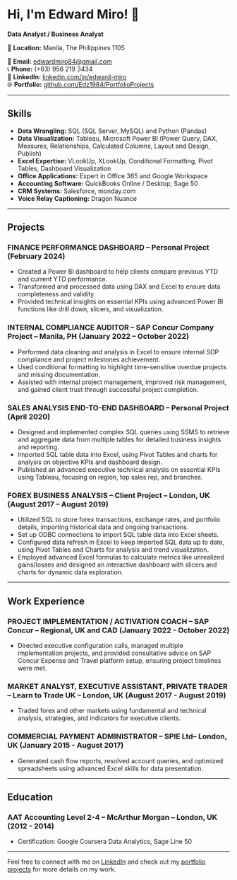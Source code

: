 # Hi, I'm Edward Miro! 👋

**Data Analyst / Business Analyst**

📍 **Location:** Manila, The Philippines 1105

📧 **Email:** [edwardmiro84@gmail.com](mailto:edwardmiro84@gmail.com)  
📞 **Phone:** (+63) 956 219 3434  
🔗 **LinkedIn:** [linkedin.com/in/edward-miro](https://www.linkedin.com/in/edward-miro)  
🌐 **Portfolio:** [github.com/Edz1984/PortfolioProjects](https://github.com/Edz1984/PortfolioProjects)  

---

## Skills

- **Data Wrangling:** SQL (SQL Server, MySQL) and Python (Pandas)
- **Data Visualization:** Tableau, Microsoft Power BI (Power Query, DAX, Measures, Relationships, Calculated Columns, Layout and Design, Publish)
- **Excel Expertise:** VLookUp, XLookUp, Conditional Formatting, Pivot Tables, Dashboard Visualization
- **Office Applications:** Expert in Office 365 and Google Workspace
- **Accounting Software:** QuickBooks Online / Desktop, Sage 50
- **CRM Systems:** Salesforce, monday.com
- **Voice Relay Captioning:** Dragon Nuance

---

## Projects

### FINANCE PERFORMANCE DASHBOARD – Personal Project (February 2024)
- Created a Power BI dashboard to help clients compare previous YTD and current YTD performance.
- Transformed and processed data using DAX and Excel to ensure data completeness and validity.
- Provided technical insights on essential KPIs using advanced Power BI functions like drill down, slicers, and visualization.

### INTERNAL COMPLIANCE AUDITOR – SAP Concur Company Project – Manila, PH (January 2022 – October 2022)
- Performed data cleaning and analysis in Excel to ensure internal SOP compliance and project milestones achievement.
- Used conditional formatting to highlight time-sensitive overdue projects and missing documentation.
- Assisted with internal project management, improved risk management, and gained client trust through successful project completion.

### SALES ANALYSIS END-TO-END DASHBOARD – Personal Project (April 2020)
- Designed and implemented complex SQL queries using SSMS to retrieve and aggregate data from multiple tables for detailed business insights and reporting.
- Imported SQL table data into Excel, using Pivot Tables and charts for analysis on objective KPIs and dashboard design.
- Published an advanced executive technical analysis on essential KPIs using Tableau, focusing on region, top sales rep, and branches.
  
### FOREX BUSINESS ANALYSIS – Client Project – London, UK (August 2017 – August 2019)
- Utilized SQL to store forex transactions, exchange rates, and portfolio details, importing historical data and ongoing transactions.
- Set up ODBC connections to import SQL table data into Excel sheets.
- Configured data refresh in Excel to keep imported SQL data up to date, using Pivot Tables and Charts for analysis and trend visualization.
- Employed advanced Excel formulas to calculate metrics like unrealized gains/losses and designed an interactive dashboard with slicers and charts for dynamic data exploration.

---

## Work Experience

### PROJECT IMPLEMENTATION / ACTIVATION COACH – SAP Concur – Regional, UK and CAD (January 2022 - October 2022)
- Directed executive configuration calls, managed multiple implementation projects, and provided consultative advice on SAP Concur Expense and Travel platform setup, ensuring project timelines were met.

### MARKET ANALYST, EXECUTIVE ASSISTANT, PRIVATE TRADER – Learn to Trade UK – London, UK (August 2017 - August 2019)
- Traded forex and other markets using fundamental and technical analysis, strategies, and indicators for executive clients.

### COMMERCIAL PAYMENT ADMINISTRATOR – SPIE Ltd– London, UK (January 2015 - August 2017)
- Generated cash flow reports, resolved account queries, and optimized spreadsheets using advanced Excel skills for data presentation.

---

## Education

### AAT Accounting Level 2-4 – McArthur Morgan – London, UK (2012 - 2014)
- Certification: Google Coursera Data Analytics, Sage Line 50

---

Feel free to connect with me on [LinkedIn](https://www.linkedin.com/in/edward-miro) and check out my [portfolio projects](https://github.com/Edz1984/PortfolioProjects) for more details on my work.
